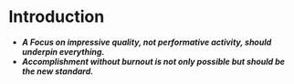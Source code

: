 # Introduction

- ***A Focus on impressive quality, not performative activity, should underpin everything.***
- ***Accomplishment without burnout is not only possible but should be the new standard.***